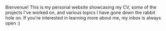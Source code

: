 Bienvenue! This is my personal website showcasing my CV, some of the projects I've worked on, and various topics I have gone down the rabbit hole on. If you're interested in learning more about me, my inbox is always open :) 
